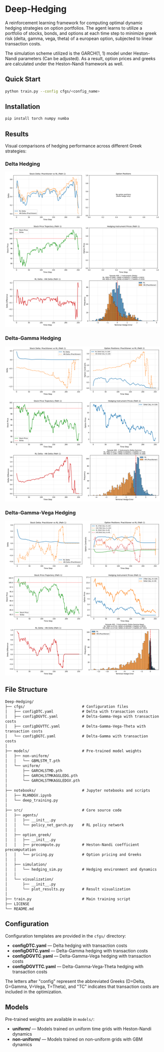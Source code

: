 # Deep-Hedging

A reinforcement learning framework for computing optimal dynamic hedging strategies on option portfolios. The agent learns to utilize a portfolio of stocks, bonds, and options at each time step to minimize greek risk (delta, gamma, vega, theta) of a european option, subjected to linear transaction costs.

The simulation scheme utilized is the GARCH(1, 1) model under Heston-Nandi parameters (Can be adjusted).
As a result, option prices and greeks are calculated under the Heston-Nandi framework as well.

## Quick Start
```bash
python train.py --config cfgs/<config_name>
```

## Installation
```bash
pip install torch numpy numba
```

## Results

Visual comparisons of hedging performance across different Greek strategies:

### Delta Hedging
![Delta Hedging Results](visual-results/D.png)

### Delta-Gamma Hedging
![Delta-Gamma Hedging Results](visual-results/DG.png)

### Delta-Gamma-Vega Hedging
![Delta-Gamma-Vega Hedging Results](visual-results/DGV.png)

## File Structure
```
Deep-Hedging/
├── cfgs/                          # Configuration files
│   ├── configDTC.yaml             # Delta with transaction costs
│   ├── configDGVTC.yaml           # Delta-Gamma-Vega with transaction costs
│   ├── configDGVTTC.yaml          # Delta-Gamma-Vega-Theta with transaction costs
│   └── configDGTC.yaml            # Delta-Gamma with transaction costs
│    
├── models/                        # Pre-trained model weights
│   ├── non-uniform/
│   │   └── GBMLSTM_T.pth
│   └── uniform/
│       ├── GARCHLSTMD.pth
│       ├── GARCHLSTMKAGGLEDG.pth
│       └── GARCHLSTMKAGGLEDGV.pth
│
├── notebooks/                     # Jupyter notebooks and scripts
│   ├── RLHNDGV.ipynb
│   └── deep_training.py
│
├── src/                           # Core source code
│   ├── agents/
│   │   ├── __init__.py
│   │   └── policy_net_garch.py    # RL policy network
│   │
│   ├── option_greek/
│   │   ├── __init__.py
│   │   ├── precompute.py          # Heston-Nandi coefficient precomputation
│   │   └── pricing.py             # Option pricing and Greeks
│   │
│   ├── simulation/
│   │   └── hedging_sim.py         # Hedging environment and dynamics
│   │
│   └── visualization/
│       ├── __init__.py
│       └── plot_results.py        # Result visualization
│
├── train.py                       # Main training script
├── LICENSE
└── README.md
```

## Configuration

Configuration templates are provided in the `cfgs/` directory:
- **configDTC.yaml** — Delta hedging with transaction costs
- **configDGTC.yaml** — Delta-Gamma hedging with transaction costs
- **configDGVTC.yaml** — Delta-Gamma-Vega hedging with transaction costs
- **configDGVTTC.yaml** — Delta-Gamma-Vega-Theta hedging with transaction costs

The letters after "config" represent the abbreviated Greeks (D=Delta, G=Gamma, V=Vega, T=Theta), and "TC" indicates that transaction costs are included in the optimization.

## Models

Pre-trained weights are available in `models/`:
- **uniform/** — Models trained on uniform time grids with Heston-Nandi dynamics
- **non-uniform/** — Models trained on non-uniform grids with GBM dynamics
